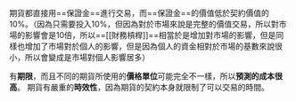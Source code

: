 
期貨都直接用==保證金==進行交易，而==保證金==的價值低於契約價值的10%。（因為只需要投入10%，但因為對於市場來說是完整的價值交易，所以對市場的影響會是10倍，所以==[[財務槓桿]]==相當於是增加對市場的影響，但是同樣也增加了市場對於個人的影響，但是因為個人的資金相對於市場的基數來說很小，所以會變成是市場對個人影響居多）


有**期限**，而且不同的期貨所使用的**價格單位**可能完全不一樣，所以**預測的成本很高**。
期貨有嚴重的**時效性**，因為期貨的契約本身就限制了可以交易的時間。








